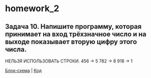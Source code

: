 # homework_2

## Задача 10. Напишите программу, которая принимает на вход трёхзначное число и на выходе показывает вторую цифру этого числа.
НЕЛЬЗЯ ИСПОЛЬЗОВАТЬ СТРОКИ.
456 -> 5
782 -> 8
918 -> 1

[Блок-схема](homework_2\task001\block_diagram1.png) | [Код](homework)